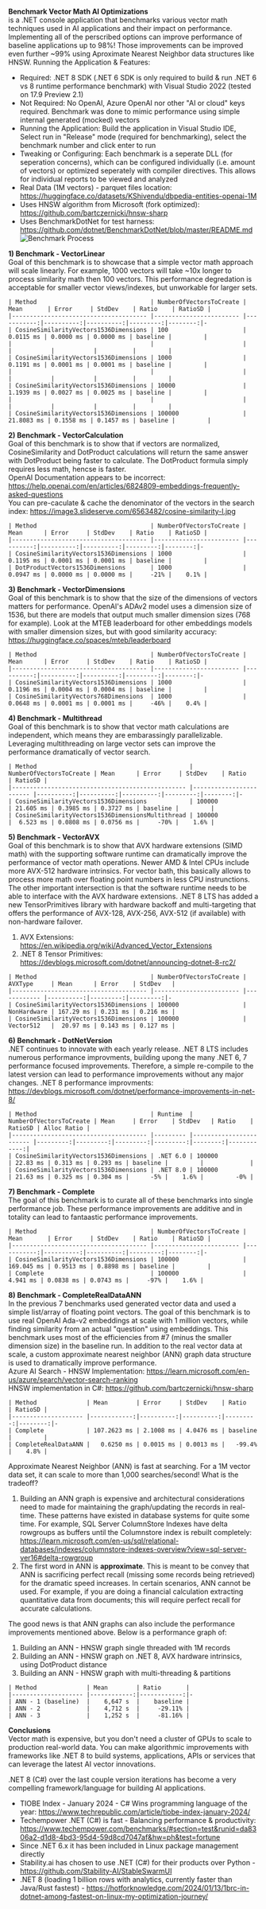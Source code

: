 **Benchmark Vector Math AI Optimizations**  
is a .NET console application that benchmarks various vector math techniques used in AI applications and their impact on performance. Implementing all of the perscribed options can improve performance of baseline applications up to 98%! Those improvements can be improved even further ~99% using Aproximate Nearest Neighbor data structures like HNSW.
Running the Application & Features:
- Required: .NET 8 SDK (.NET 6 SDK is only required to build & run .NET 6 vs 8 runtime performance benchmark) with Visual Studio 2022 (tested on 17.9 Preview 2.1)  
- Not Required: No OpenAI, Azure OpenAI nor other "AI or cloud" keys required. Benchmark was done to mimic performance using simple internal generated (mocked) vectors  
- Running the Application: Build the application in Visual Studio IDE, Select run in "Release" mode (required for benchmarking), select the benchmark number and click enter to run  
- Tweaking or Configuring: Each benchmark is a seperate DLL (for seperation concerns), which can be configured individually (i.e. amount of vectors) or optimized seperately with compiler directives. This allows for individual reports to be viewed and analyzed
- Real Data (1M vectors) - parquet files location: https://huggingface.co/datasets/KShivendu/dbpedia-entities-openai-1M   
- Uses HNSW algorithm from Microsoft (fork optimized): https://github.com/bartczernicki/hnsw-sharp
- Uses BenchmarkDotNet for test harness: https://github.com/dotnet/BenchmarkDotNet/blob/master/README.md  
![Benchmark Process](https://github.com/bartczernicki/VectorEmbeddingsSimilarityOptimizations/blob/master/Images/BenchmarkProcess.gif)

**1) Benchmark - VectorLinear**  
Goal of this benchmark is to showcase that a simple vector math approach will scale linearly. For example, 1000 vectors will take ~10x longer to process similarity math then 100 vectors. This performance degredation is acceptable for smaller vector views/indexes, but unworkable for larger sets.
```
| Method                                | NumberOfVectorsToCreate | Mean       | Error     | StdDev    | Ratio    | RatioSD | 
|-------------------------------------- |------------------------ |-----------:|----------:|----------:|---------:|--------:|-
| CosineSimilarityVectors1536Dimensions | 100                     |  0.0115 ms | 0.0000 ms | 0.0000 ms | baseline |         | 
|                                       |                         |            |           |           |          |         | 
| CosineSimilarityVectors1536Dimensions | 1000                    |  0.1191 ms | 0.0001 ms | 0.0001 ms | baseline |         | 
|                                       |                         |            |           |           |          |         | 
| CosineSimilarityVectors1536Dimensions | 10000                   |  1.1939 ms | 0.0027 ms | 0.0025 ms | baseline |         | 
|                                       |                         |            |           |           |          |         | 
| CosineSimilarityVectors1536Dimensions | 100000                  | 21.8083 ms | 0.1558 ms | 0.1457 ms | baseline |         | 
```
**2) Benchmark - VectorCalculation**  
Goal of this benchmark is to show that if vectors are normalized, CosineSimilarity and DotProduct calculations will return the same answer with DotProduct being faster to calculate. The DotProduct formula simply requires less math, hencse is faster.  
OpenAI Documentation appears to be incorrect: https://help.openai.com/en/articles/6824809-embeddings-frequently-asked-questions  
You can pre-caculate & cache the denominator of the vectors in the search index: https://image3.slideserve.com/6563482/cosine-similarity-l.jpg  
```
| Method                                | NumberOfVectorsToCreate | Mean      | Error     | StdDev    | Ratio    | RatioSD | 
|-------------------------------------- |------------------------ |----------:|----------:|----------:|---------:|--------:|-
| CosineSimilarityVectors1536Dimensions | 1000                    | 0.1195 ms | 0.0001 ms | 0.0001 ms | baseline |         | 
| DotProductVectors1536Dimensions       | 1000                    | 0.0947 ms | 0.0000 ms | 0.0000 ms |     -21% |    0.1% |
```
**3) Benchmark - VectorDimensions**  
Goal of this benchmark is to show that the size of the dimensions of vectors matters for performance. OpenAI's ADAv2 model uses a dimension size of 1536, but there are models that output much smaller dimension sizes (768 for example). Look at the MTEB leaderboard for other embeddings models with smaller dimension sizes, but with good similarity accuracy: https://huggingface.co/spaces/mteb/leaderboard  
```
| Method                                | NumberOfVectorsToCreate | Mean      | Error     | StdDev    | Ratio    | RatioSD | 
|-------------------------------------- |------------------------ |----------:|----------:|----------:|---------:|--------:|-
| CosineSimilarityVectors1536Dimensions | 1000                    | 0.1196 ms | 0.0004 ms | 0.0004 ms | baseline |         | 
| CosineSimilarityVectors768Dimensions  | 1000                    | 0.0648 ms | 0.0001 ms | 0.0001 ms |     -46% |    0.4% | 
```
**4) Benchmark - Multithread**  
Goal of this benchmark is to show that vector math calculations are independent, which means they are embarassingly parallelizable. Leveraging multithreading on large vector sets can improve the performance dramatically of vector search.  
```
| Method                                           | NumberOfVectorsToCreate | Mean      | Error     | StdDev    | Ratio    | RatioSD | 
|------------------------------------------------- |------------------------ |----------:|----------:|----------:|---------:|--------:|-
| CosineSimilarityVectors1536Dimensions            | 100000                  | 21.605 ms | 0.3985 ms | 0.3727 ms | baseline |         | 
| CosineSimilarityVectors1536DimensionsMultithread | 100000                  |  6.523 ms | 0.0808 ms | 0.0756 ms |     -70% |    1.6% | 
```
**5) Benchmark - VectorAVX**  
Goal of this benchmark is to show that AVX hardware extensions (SIMD math) with the supporting software runtime can dramatically improve the performance of vector math operations. Newer AMD & Intel CPUs include more AVX-512 hardware intrinsics. For vector bath, this basically allows to process more math over floating point numbers in less CPU instrunctions. The other important intersection is that the software runtime needs to be able to interface with the AVX hardware extensions. .NET 8 LTS has added a new TensorPrimitives library with hardware backoff and multi-targeting that offers the performance of AVX-128, AVX-256, AVX-512 (if available) with non-hardware failover.
1) AVX Extensions: https://en.wikipedia.org/wiki/Advanced_Vector_Extensions
2) .NET 8 Tensor Primitives: https://devblogs.microsoft.com/dotnet/announcing-dotnet-8-rc2/  
```
| Method                                | NumberOfVectorsToCreate | AVXType     | Mean      | Error    | StdDev   | 
|-------------------------------------- |------------------------ |------------ |----------:|---------:|---------:|-
| CosineSimilarityVectors1536Dimensions | 100000                  | NonHardware | 167.29 ms | 0.231 ms | 0.216 ms | 
| CosineSimilarityVectors1536Dimensions | 100000                  | Vector512   |  20.97 ms | 0.143 ms | 0.127 ms | 
```  
**6) Benchmark - DotNetVersion**  
.NET continues to innovate with each yearly release. .NET 8 LTS includes numerous performance improvments, building upong the many .NET 6, 7 performance focused improvements. Therefore, a simple re-compile to the latest version can lead to performance improvements without any major changes. .NET 8 performance improvments: https://devblogs.microsoft.com/dotnet/performance-improvements-in-net-8/  
```
| Method                                | Runtime  | NumberOfVectorsToCreate | Mean     | Error    | StdDev   | Ratio    | RatioSD | Alloc Ratio |
|-------------------------------------- |--------- |------------------------ |---------:|---------:|---------:|---------:|--------:|------------:|
| CosineSimilarityVectors1536Dimensions | .NET 6.0 | 100000                  | 22.83 ms | 0.313 ms | 0.293 ms | baseline |         |             |
| CosineSimilarityVectors1536Dimensions | .NET 8.0 | 100000                  | 21.63 ms | 0.325 ms | 0.304 ms |      -5% |    1.6% |         -0% |
```
**7) Benchmark - Complete**  
The goal of this benchmark is to curate all of these benchmarks into single performance job. These performance improvements are additive and in totality can lead to fantaastic performance improvements.  
```
| Method                                | NumberOfVectorsToCreate | Mean       | Error     | StdDev    | Ratio    | RatioSD | 
|-------------------------------------- |------------------------ |-----------:|----------:|----------:|---------:|--------:|-
| CosineSimilarityVectors1536Dimensions | 100000                  | 169.045 ms | 0.9513 ms | 0.8898 ms | baseline |         | 
| Complete                              | 100000                  |   4.941 ms | 0.0838 ms | 0.0743 ms |     -97% |    1.6% | 
```
**8) Benchmark - CompleteRealDataANN**  
In the previous 7 benchmarks used generated vector data and used a simple list/array of floating point vectors. The goal of this benchmark is to use real OpenAI Ada-v2 embeddings at scale with 1 million vectors, while finding similarity from an actual "question" using embeddings. This benchmark uses most of the efficiencies from #7 (minus the smaller dimension size) in the baseline run. In addition to the real vector data at scale, a custom approximate nearest neighbor (ANN) graph data structure is used to dramatically improve performance.  
Azure AI Search - HNSW Implementation: https://learn.microsoft.com/en-us/azure/search/vector-search-ranking  
HNSW implementation in C#: https://github.com/bartczernicki/hnsw-sharp  
```
| Method              | Mean        | Error     | StdDev    | Ratio    | RatioSD | 
|-------------------- |------------:|----------:|----------:|---------:|--------:|-
| Complete            | 107.2623 ms | 2.1008 ms | 4.0476 ms | baseline |         | 
| CompleteRealDataANN |   0.6250 ms | 0.0015 ms | 0.0013 ms |   -99.4% |    4.8% | 
```
Approximate Nearest Neighbor (ANN) is fast at searching. For a 1M vector data set, it can scale to more than 1,000 searches/second! What is the tradeoff?  
1) Building an ANN graph is expensive and architectural considerations need to made for maintaining the graph/updating the records in real-time. These patterns have existed in database systems for quite some time. For example, SQL Server ColumnStore Indexes have delta rowgroups as buffers until the Columnstore index is rebuilt completely: https://learn.microsoft.com/en-us/sql/relational-databases/indexes/columnstore-indexes-overview?view=sql-server-ver16#delta-rowgroup  
2) The first word in ANN is **approximate**. This is meant to be convey that ANN is sacrificing perfect recall (missing some records being retrieved) for the dramatic speed increases. In certain scenarios, ANN cannot be used. For example, if you are doing a financial calculation extracting quantitative data from documents; this will require perfect recall for accurate calculations.

The good news is that ANN graphs can also include the performance improvements mentioned above. Below is a performance graph of:
1) Building an ANN - HNSW graph single threaded with 1M records
2) Building an ANN - HNSW graph on .NET 8, AVX hardware intrinsics, using DotProduct distance
3) Building an ANN - HNSW graph with multi-threading & partitions

```
| Method              | Mean        | Ratio       | 
|-------------------- |------------:|------------:|-
| ANN - 1 (baseline)  |    6,647 s  |    baseline |
| ANN - 2             |    4,712 s  |     -29.11% |
| ANN - 3             |    1,252 s  |     -81.16% |
```

**Conclusions**  
Vector math is expensive, but you don't need a cluster of GPUs to scale to production real-world data. You can make algorithmic improvements with frameworks like .NET 8 to build systems, applications, APIs or services that can leverage the latest AI vector innovations.  

.NET 8 (C#) over the last couple version iterations has become a very compelling framework/language for building AI applications.  
- TIOBE Index - January 2024 - C# Wins programming language of the year: https://www.techrepublic.com/article/tiobe-index-january-2024/
- Techempower .NET (C#) is fast - Balancing performance & productivity: https://www.techempower.com/benchmarks/#section=test&runid=da8306a2-d1d8-4bd3-95d4-59d8cd7047af&hw=ph&test=fortune
- Since .NET 6.x it has been included in Linux package management directly
- Stability.ai has chosen to use .NET (C#) for their products over Python - https://github.com/Stability-AI/StableSwarmUI
- .NET 8 (loading 1 billion rows with analytics, currently faster than Java/Rust fastest) - https://hotforknowledge.com/2024/01/13/1brc-in-dotnet-among-fastest-on-linux-my-optimization-journey/  
